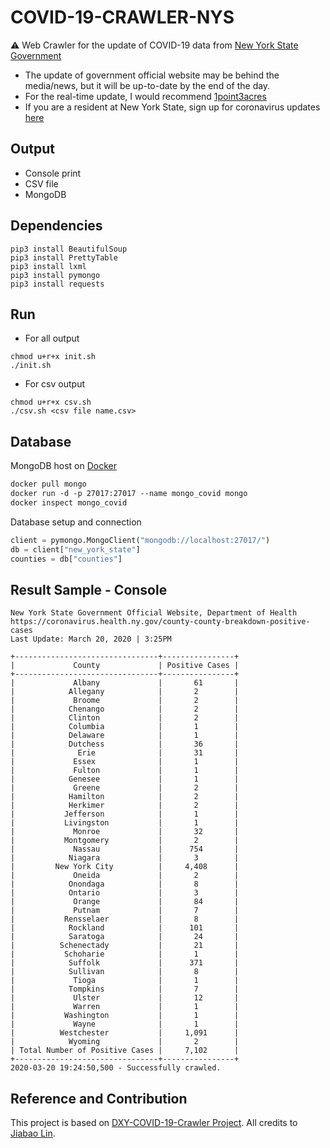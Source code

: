 # COVID-19-CRAWLER-NYS

:warning: Web Crawler for the update of COVID-19 data from [New York State Government](https://coronavirus.health.ny.gov/county-county-breakdown-positive-cases)
- The update of government official website may be behind the media/news, but it will be up-to-date by the end of the day.
- For the real-time update, I would recommend [1point3acres](https://coronavirus.1point3acres.com/?from=timeline&isappinstalled=0)
- If you are a resident at New York State, sign up for coronavirus updates [here](https://now.ny.gov/page/s/coronavirus-updates)

## Output
- Console print
- CSV file
- MongoDB

## Dependencies
```shell script
pip3 install BeautifulSoup
pip3 install PrettyTable
pip3 install lxml
pip3 install pymongo
pip3 install requests
```

## Run
- For all output
```shell script
chmod u+r+x init.sh
./init.sh
```
- For csv output
```shell script
chmod u+r+x csv.sh
./csv.sh <csv file name.csv>
```

## Database
MongoDB host on [Docker](https://hub.docker.com/_/mongo)
```dockerfile
docker pull mongo
docker run -d -p 27017:27017 --name mongo_covid mongo
docker inspect mongo_covid
```
Database setup and connection
```python
client = pymongo.MongoClient("mongodb://localhost:27017/")
db = client["new_york_state"]
counties = db["counties"]
```

## Result Sample - Console
```
New York State Government Official Website, Department of Health 
https://coronavirus.health.ny.gov/county-county-breakdown-positive-cases
Last Update: March 20, 2020 | 3:25PM

+--------------------------------+----------------+
|             County             | Positive Cases |
+--------------------------------+----------------+
|             Albany             |       61       |
|            Allegany            |       2        |
|             Broome             |       2        |
|            Chenango            |       2        |
|            Clinton             |       2        |
|            Columbia            |       1        |
|            Delaware            |       1        |
|            Dutchess            |       36       |
|              Erie              |       31       |
|             Essex              |       1        |
|             Fulton             |       1        |
|            Genesee             |       1        |
|             Greene             |       2        |
|            Hamilton            |       2        |
|            Herkimer            |       2        |
|           Jefferson            |       1        |
|           Livingston           |       1        |
|             Monroe             |       32       |
|           Montgomery           |       2        |
|             Nassau             |      754       |
|            Niagara             |       3        |
|         New York City          |     4,408      |
|             Oneida             |       2        |
|            Onondaga            |       8        |
|            Ontario             |       3        |
|             Orange             |       84       |
|             Putnam             |       7        |
|           Rensselaer           |       8        |
|            Rockland            |      101       |
|            Saratoga            |       24       |
|          Schenectady           |       21       |
|           Schoharie            |       1        |
|            Suffolk             |      371       |
|            Sullivan            |       8        |
|             Tioga              |       1        |
|            Tompkins            |       7        |
|             Ulster             |       12       |
|             Warren             |       1        |
|           Washington           |       1        |
|             Wayne              |       1        |
|          Westchester           |     1,091      |
|            Wyoming             |       2        |
| Total Number of Positive Cases |     7,102      |
+--------------------------------+----------------+
2020-03-20 19:24:50,500 - Successfully crawled.
```
## Reference and Contribution
This project is based on [DXY-COVID-19-Crawler Project](https://github.com/BlankerL/DXY-COVID-19-Crawler).
All credits to [Jiabao Lin](https://github.com/BlankerL).
